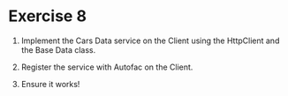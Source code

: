 # Exercise 8

1. Implement the Cars Data service on the Client using the HttpClient and the Base Data class.

2. Register the service with Autofac on the Client.

3. Ensure it works!